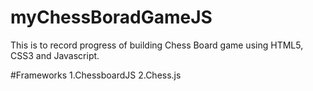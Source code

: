 # myChessBoradGameJS
This is to record progress of building Chess Board game using HTML5, CSS3 and Javascript.

#Frameworks
1.ChessboardJS
2.Chess.js
